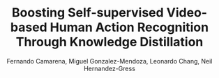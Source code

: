 ---
paperId: 22
author: Fernando Camarena, Miguel Gonzalez-Mendoza, Leonardo Chang, Neil Hernandez-Gress
publicationauthor: Camarena, F. et al.
title: Boosting Self-supervised Video-based Human Action Recognition Through Knowledge Distillation
pdf: 22_CameraReady.pdf
poster: 22_CameraReady_poster.pdf
alt: --
type: Poster
topic: 
subtopic: 
link: https://doi.org/10.52591/lxai202211286
conference: neurips
year: 2022
tags: neurips-2022
location: New Orleans, USA
---
